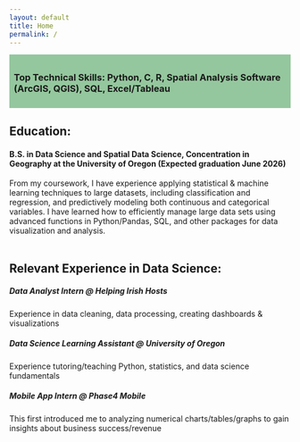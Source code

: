 ```yaml
---
layout: default
title: Home
permalink: /
---
```


<div style="background-color: #94C79D; padding: 8px; display: block; max-width: 100%; margin: 0;">
    <h3>Top Technical Skills: Python, C, R, Spatial Analysis Software (ArcGIS, QGIS), SQL, Excel/Tableau</h3>
</div>

## Education:
#### B.S. in Data Science and Spatial Data Science, Concentration in Geography at the University of Oregon (Expected graduation June 2026)<br>
From my coursework, I have experience applying statistical & machine learning techniques to large datasets, including classification and regression, and predictively modeling both continuous and categorical variables. I have learned how to efficiently manage large data sets using advanced functions in Python/Pandas, SQL, and other packages for data visualization and analysis. <br><br>

## Relevant Experience in Data Science:
##### Data Analyst Intern @ Helping Irish Hosts<br>
Experience in data cleaning, data processing, creating dashboards & visualizations

##### Data Science Learning Assistant @ University of Oregon<br>
Experience tutoring/teaching Python, statistics, and data science fundamentals

##### Mobile App Intern @ Phase4 Mobile<br>
This first introduced me to analyzing numerical charts/tables/graphs to gain insights about business success/revenue
